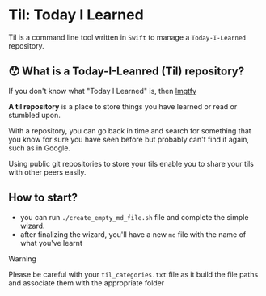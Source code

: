 # Til: Today I Learned

Til is a command line tool written in `Swift` to manage a `Today-I-Learned` repository.

## 😯 What is a Today-I-Leanred (Til) repository?

If you don't know what "Today I Learned" is, then [lmgtfy](https://www.google.com/search?q=today+i+learned)

**A til repository** is a place to store things you have learned or read or stumbled upon.

With a repository, you can go back in time and search for something that you know for sure you have seen before but probably can't find it again, such as in Google.

Using public git repositories to store your tils enable you to share your tils with other peers easily.

## How to start?
- you can run `./create_empty_md_file.sh` file and complete the simple wizard.
- after finalizing the wizard, you'll have a new `md` file with the name of what you've learnt

> [!WARNING]
> Please be careful with your `til_categories.txt` file as it build the file paths and associate them with the appropriate folder
